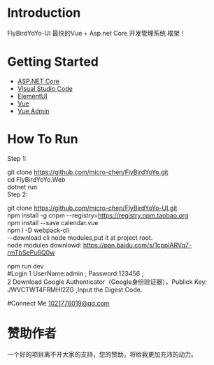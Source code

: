 # Introduction 
FlyBirdYoYo-UI 最快的Vue + Asp.net Core 开发管理系统 框架！     


# Getting Started

- [ASP.NET Core](https://github.com/aspnet/Home)        
- [Visual Studio Code](https://github.com/Microsoft/vscode)     
- [ElementUI](http://element-cn.eleme.io/#/zh-CN)       
- [Vue](https://cn.vuejs.org/v2/guide/)     
- [Vue Admin](http://www.cnblogs.com/taylorchen/p/6083099.html)     

# How To Run
Step 1:     

git clone https://github.com/micro-chen/FlyBirdYoYo.git     
cd FlyBirdYoYo.Web      
dotnet run      
Step 2:         

git clone https://github.com/micro-chen/FlyBirdYoYo-UI.git      
npm install -g cnpm --registry=https://registry.npm.taobao.org      
npm install --save calendar.vue     
npm i -D webpack-cli        
--download cli node modules,put it at project root.     
node modules downlowd: https://pan.baidu.com/s/1cpplARVq7-rmTbSePu6Q0w      

npm run dev     
#Login
1 UserName:admin ; Password:123456 ;        
2 Download Google Authenticator（Google身份验证器），Publick Key: JWVCTWT4FRMHI2ZG ,Input the Digest Code.        

#Connect Me
1021776019@qq.com 
# 赞助作者
一个好的项目离不开大家的支持，您的赞助，将给我更加充沛的动力。
<br/>
<br/>
<img src="https://images2018.cnblogs.com/blog/371989/201805/371989-20180514183954632-2054296110.jpg" alt="" />
